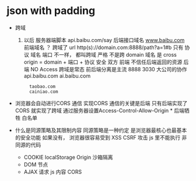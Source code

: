 # json with padding 

- 跨域
   1. 以后 服务器端脚本
      api.baibu.com/say 后端接口域名
      www.baibu.com 前端域名
      ？ 跨域了
      url http(s)://domain.com:8888/path?a=1#b
      只有 协议 域名 端口 不一样， 都叫跨域 严格
      不是跨 domain 域名 是 cross origin = domain + 端口 + 协议
      安全
         双方
         前端 不信任后端返回的资源
         后端 NO Access 
      跨域是常态
         前后端分离是主流  8888  3030
         大公司的协作
            api.baibu.com
            ai.baibu.com

            taobao.com
            cainiao.com

- 浏览器会自动进行CORS 通信
   实现CORS 通信的关键是后端
   只有后端实现了CORS 就实现了跨域
   通过服务器设置Access-Control-Allow-Origin *     后端牺牲
   白名单

- 什么是同源策略及其限制内容
   同源策略是一种约定 是浏览器最核心也最基本的安全功能
   如果没有， 浏览器很容易受到 XSS CSRF 攻击
   js 里不能执行 非同源的代码

   - COOKIE  localStorage  Origin  沙箱隔离
   - DOM 节点
   - AJAX 请求    js 内容  CORS 
